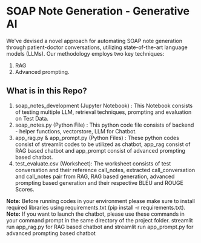 # SOAP Note Generation - Generative AI

We've devised a novel approach for automating SOAP note generation through patient-doctor conversations, utilizing state-of-the-art language models (LLMs). 
Our methodology employs two key techniques:
1.	RAG
2.	Advanced prompting.

## What is in this Repo?
1.	soap_notes_development (Jupyter Notebook) : This Notebook consists of testing multiple LLM, retrieval techniques, prompting and evaluation on Test Data.
2.	soap_notes.py (Python File) : This python code file consists of backend - helper functions, vectorstore, LLM for Chatbot.
3.	app_rag.py & app_prompt.py (Python Files) : These python codes consist of streamlit codes to be utilized as chatbot, app_rag consist of RAG based chatbot and app_prompt consist of advanced prompting based chatbot.
4.	test_evaluate.csv (Worksheet): The worksheet consists of test conversation and their reference call_notes, extracted call_conversation and call_notes pair from RAG, RAG based generation, advanced prompting based generation and their respective BLEU and ROUGE Scores.

**Note:** Before running codes in your environment please make sure to install required libraries using requirements.txt (pip install -r requirements.txt).
**Note:** If you want to launch the chatbot, please use these commands in your command prompt in the same directory of the project folder. streamlit run app_rag.py for RAG based chatbot and  streamlit run app_prompt.py for advanced prompting based chatbot



